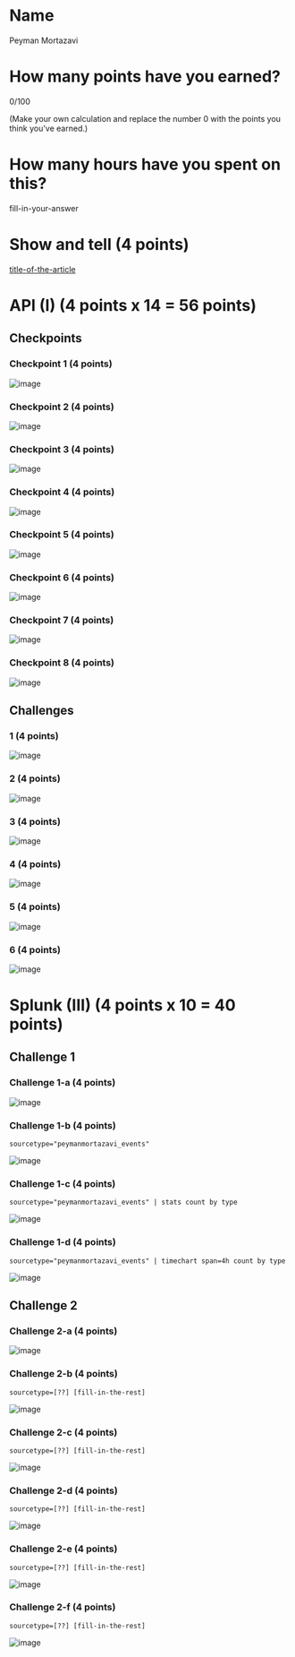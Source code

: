 # Name

Peyman Mortazavi

# How many points have you earned?

0/100

(Make your own calculation and replace the number 0 with the points you think you've earned.)

# How many hours have you spent on this?

fill-in-your-answer

# Show and tell (4 points)

[title-of-the-article](http://link-to-an-interesting-data-visualization-about-politics)

# API (I) (4 points x 14 = 56 points)

## Checkpoints

### Checkpoint 1 (4 points)

![image](https://dl.dropboxusercontent.com/u/44502811/Big%20Data%20ScreenShots/c1.png)

### Checkpoint 2 (4 points)

![image](https://dl.dropboxusercontent.com/u/44502811/Big%20Data%20ScreenShots/ch2.png)

### Checkpoint 3 (4 points)

![image](https://dl.dropboxusercontent.com/u/44502811/Big%20Data%20ScreenShots/ch3.png)

### Checkpoint 4 (4 points)

![image](https://dl.dropboxusercontent.com/u/44502811/Big%20Data%20ScreenShots/ch4.png)

### Checkpoint 5 (4 points)

![image](https://dl.dropboxusercontent.com/u/44502811/Big%20Data%20ScreenShots/ch5.png)

### Checkpoint 6 (4 points)

![image](https://dl.dropboxusercontent.com/u/44502811/Big%20Data%20ScreenShots/ch6.png)

### Checkpoint 7 (4 points)

![image](https://dl.dropboxusercontent.com/u/44502811/Big%20Data%20ScreenShots/ch7.png)

### Checkpoint 8 (4 points)

![image](https://dl.dropboxusercontent.com/u/44502811/Big%20Data%20ScreenShots/ch8.png)

## Challenges

### 1 (4 points)

![image](https://dl.dropboxusercontent.com/u/44502811/big%20data%20screenshots/Week%203/challenge1.png)

### 2 (4 points)

![image](https://dl.dropboxusercontent.com/u/44502811/big%20data%20screenshots/Week%203/challenge2.png)

### 3 (4 points)

![image](https://dl.dropboxusercontent.com/u/44502811/big%20data%20screenshots/Week%203/challenge3.png)

### 4 (4 points)

![image](https://dl.dropboxusercontent.com/u/44502811/big%20data%20screenshots/Week%203/challenge4.png)

### 5 (4 points)

![image](https://dl.dropboxusercontent.com/u/44502811/big%20data%20screenshots/Week%203/challenge5.png)

### 6 (4 points)

![image](https://dl.dropboxusercontent.com/u/44502811/big%20data%20screenshots/Week%203/challenge6.png)



# Splunk (III) (4 points x 10 = 40 points)

## Challenge 1

### Challenge 1-a (4 points)
![image](https://dl.dropboxusercontent.com/u/44502811/big%20data%20screenshots/week%203/splunk.challenge1/splunk.checkpoint1.png)

### Challenge 1-b (4 points)
```
sourcetype="peymanmortazavi_events"
```
![image](https://dl.dropboxusercontent.com/u/44502811/big%20data%20screenshots/week%203/splunk.challenge1/splunk.checkpoint2.png)

### Challenge 1-c (4 points)
```
sourcetype="peymanmortazavi_events" | stats count by type
```
![image](https://dl.dropboxusercontent.com/u/44502811/big%20data%20screenshots/week%203/splunk.challenge1/splunk.checkpoint3.png)

### Challenge 1-d (4 points)
```
sourcetype="peymanmortazavi_events" | timechart span=4h count by type
```
![image](https://dl.dropboxusercontent.com/u/44502811/big%20data%20screenshots/week%203/splunk.challenge1/splunk.checkpoint4.png)

## Challenge 2

### Challenge 2-a (4 points)
![image](image.png?raw=true)

### Challenge 2-b (4 points)
```
sourcetype=[??] [fill-in-the-rest]
```
![image](image.png?raw=true)

### Challenge 2-c (4 points)
```
sourcetype=[??] [fill-in-the-rest]
```
![image](image.png?raw=true)

### Challenge 2-d (4 points)
```
sourcetype=[??] [fill-in-the-rest]
```
![image](image.png?raw=true)

### Challenge 2-e (4 points)
```
sourcetype=[??] [fill-in-the-rest]
```
![image](image.png?raw=true)

### Challenge 2-f (4 points)
```
sourcetype=[??] [fill-in-the-rest]
```
![image](image.png?raw=true)
